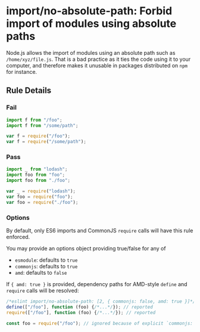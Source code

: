 # import/no-absolute-path: Forbid import of modules using absolute paths

Node.js allows the import of modules using an absolute path such as
`/home/xyz/file.js`. That is a bad practice as it ties the code using it to your
computer, and therefore makes it unusable in packages distributed on `npm` for
instance.

## Rule Details

### Fail

```js
import f from "/foo";
import f from "/some/path";

var f = require("/foo");
var f = require("/some/path");
```

### Pass

```js
import _ from "lodash";
import foo from "foo";
import foo from "./foo";

var _ = require("lodash");
var foo = require("foo");
var foo = require("./foo");
```

### Options

By default, only ES6 imports and CommonJS `require` calls will have this rule
enforced.

You may provide an options object providing true/false for any of

- `esmodule`: defaults to `true`
- `commonjs`: defaults to `true`
- `amd`: defaults to `false`

If `{ amd: true }` is provided, dependency paths for AMD-style `define` and
`require` calls will be resolved:

```js
/*eslint import/no-absolute-path: [2, { commonjs: false, amd: true }]*/
define(["/foo"], function (foo) {/*...*/}); // reported
require(["/foo"], function (foo) {/*...*/}); // reported

const foo = require("/foo"); // ignored because of explicit `commonjs: false`
```
